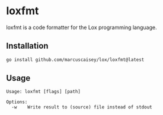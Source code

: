 # loxfmt

loxfmt is a code formatter for the Lox programming language.

## Installation

```sh
go install github.com/marcuscaisey/lox/loxfmt@latest
```

## Usage

```
Usage: loxfmt [flags] [path]

Options:
  -w    Write result to (source) file instead of stdout
```
